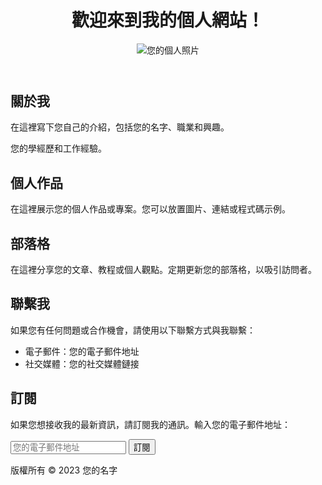 <!DOCTYPE html>
<html>
<head>
  <title>個人網站</title>
</head>
<body>
  <header>
    <h1>歡迎來到我的個人網站！</h1>
    <img src="your-profile-photo.jpg" alt="您的個人照片">
  </header>

  <section>
    <h2>關於我</h2>
    <p>在這裡寫下您自己的介紹，包括您的名字、職業和興趣。</p>
    <p>您的學經歷和工作經驗。</p>
  </section>

  <section>
    <h2>個人作品</h2>
    <p>在這裡展示您的個人作品或專案。您可以放置圖片、連結或程式碼示例。</p>
  </section>

  <section>
    <h2>部落格</h2>
    <p>在這裡分享您的文章、教程或個人觀點。定期更新您的部落格，以吸引訪問者。</p>
  </section>

  <section>
    <h2>聯繫我</h2>
    <p>如果您有任何問題或合作機會，請使用以下聯繫方式與我聯繫：</p>
    <ul>
      <li>電子郵件：您的電子郵件地址</li>
      <li>社交媒體：您的社交媒體鏈接</li>
    </ul>
  </section>

  <section>
    <h2>訂閱</h2>
    <p>如果您想接收我的最新資訊，請訂閱我的通訊。輸入您的電子郵件地址：</p>
    <form>
      <input type="benson@nanoray.com" name="benson@nanoray.com" placeholder="您的電子郵件地址">
      <button type="submit">訂閱</button>
    </form>
  </section>

  <footer>
    <p>版權所有 &copy; 2023 您的名字</p>
  </footer>
</body>
</html>
